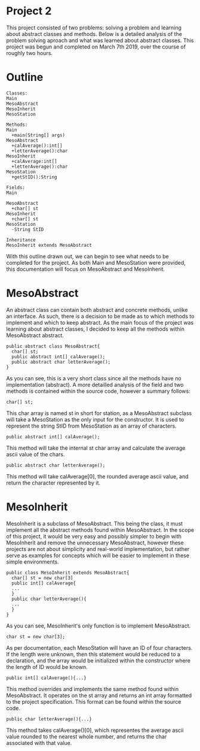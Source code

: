 # Project 2

  This project consisted of two problems: solving a problem and learning about abstract classes and methods.
  Below is a detailed analysis of the problem solving aproach and what was learned about abstract classes.
  This project was begun and completed on March 7th 2019, over the course of roughly two hours.
# Outline
  
    Classes:
    Main
    MesoAbstract
    MesoInherit
    MesoStation
    
    Methods:
    Main
      +main(String[] args)
    MesoAbstract
      +calAverage():int[]
      +letterAverage():char
    MesoInherit
      +calAverage:int[]
      +letterAverage():char
    MesoStation
      +getStID():String
      
    Fields:
    Main
     
    MesoAbstract
      +char[] st
    MesoInherit
      +char[] st
    MesoStation
      -String StID
      
    Inheritance
    MesoInherit extends MesoAbstract
    
  With this outline drawn out, we can begin to see what needs to be completed for the project. As both Main and MesoStation were
  provided, this documentation will focus on MesoAbstract and MesoInherit.
  
 # MesoAbstract
  
  An abstract class can contain both abstract and concrete methods, unlike an interface. As such, there is a decision to be made
  as to which methods to implement and which to keep abstract. As the main focus of the project was learning about abstract
  classes, I decided to keep all the methods within MesoAbstract abstract.
  
    public abstract class MesoAbstract{
      char[] st;
      public abstract int[] calAverage();
      public abstract char letterAverage();
    }
  
  As you can see, this is a very short class since all the methods have no implementation (abstract). A more detailled analysis of
  the field and two methods is contained within the source code, however a summary follows:
    
    char[] st;
  
  This char array is named st in short for station, as a MesoAbstract subclass will take a MesoStation as the only input for
  the constructor. It is used to represent the string StID from MesoStation as an array of characters.
  
    public abstract int[] calAverage();
  
  This method will take the internal st char array and calculate the average ascii value of the chars.
  
    public abstract char letterAverage();
    
  This method will take calAverage[0], the rounded average ascii value, and return the character represented by it.
  
 # MesoInherit
  
  MesoInherit is a subclass of MesoAbstract. This being the class, it must implement all the abstract methods found within MesoAbstract.
  In the scope of this project, it would be very easy and possibly simpler to begin with MesoInherit and remove the 
  unnecessary MesoAbstract, however these projects are not about simplicity and real-world implementation, but rather serve
  as examples for concepts which will be easier to implement in these simple environments.
  
    public class MesoInherit extends MesoAbstract{
      char[] st = new char[3]
      public int[] calAverage{
      ...
      }
      public char letterAverage(){
      ...
      }
    }
  As you can see, MesoInherit's only function is to implement MesoAbstract.
  
    char st = new char[3];
    
  As per documentation, each MesoStation will have an ID of four characters. If the length were unknown, then this statement
  would be reduced to a declaration, and the array would be initialized within the constructor where the length of ID would
  be known.
  
    public int[] calAverage(){...}
  
  This method overrides and implements the same method found within MesoAbstract. It operates on the st array and returns an
  int array formatted to the project specification. This format can be found within the source code.
  
    public char letterAverage(){...}
  
  This method takes calAverage()[0], which representes the average ascii value rounded to the nearest whole number, and returns
  the char associated with that value.
